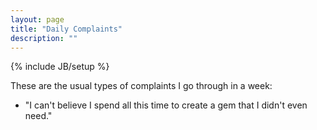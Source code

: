 ```yaml
---
layout: page
title: "Daily Complaints"
description: ""
---
```

{% include JB/setup %}

These are the usual types of complaints I go through in a week:

* "I can't believe I spend all this time to create a gem that I didn't even need."
